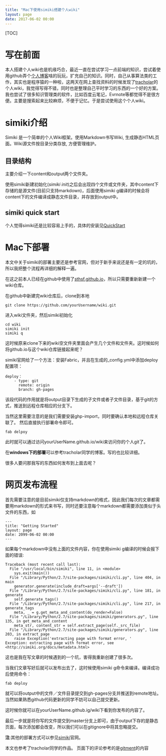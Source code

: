 ```yaml
---
title: "Mac下使用simiki搭建个人wiki"
layout: page
date: 2017-06-02 00:00
---
```

[TOC]

# 写在前面
本人搭建个人wiki也是机缘巧合，最近一直在尝试学习一点前端的知识，尝试着使用github弄个[个人博客](https://sthsf.github.io/)啥的玩玩，扩充自己的知识。同时，自己从事算法类的工作，其实也是程序猿的一种啦，这两天在网上查找资料的时候发现了[tracholar](https://tracholar.github.io/wiki/)的个人wiki，我觉得写得不错，同时也是整理自己平时学习的东西的一个好的方案。我也尝试了很多知识管理类的软件，比如百度云笔记，Evrnote等都觉得不是很方便。主要是搜索起来比较麻烦，不便于记忆。于是尝试使用这个个人wiki。

# simiki介绍
Simiki 是一个简单的个人Wiki框架。使用Markdown书写Wiki, 生成静态HTML页面。Wiki源文件按目录分类存放, 方便管理维护。


## 目录结构
主要介绍一下content和output两个文件夹。

使用simiki新建初始化(_simiki init_)之后会出现四个文件或文件夹，其中content下存储的是源文件(目前只支持markdown)，后面使用simiki g编译的时候会将content下的文件编译成静态文件目录，并存放到output中。

## simiki quick start
个人觉得simiki还是比较容易上手的，具体的安装见[QuickStart](http://simiki.org/quickstart.html)

# Mac下部署
本文中关于simiki的部署主要还是参考官网，但对于新手来说还是有一定的坑的，所以我把整个流程再详细的解释一遍。

在这之前本人已经在github中使用了[sthsf.github.io](sthsf.github.io)，所以只需要重新新建一个wiki仓库。

在github中新建完wiki仓库后，clone到本地

```
git clone https://github.com/yourUsername/wiki.git
```
进入wiki文件夹，然后simiki初始化

```
cd wiki
simiki init
simiki q
```
这时候原来clone下来的wiki空文件夹里面会产生几个文件和文件夹。这时候如何将github.io与这个wiki仓库链接起来呢？

simiki官网给了一个方法：安装Fabric，并且在生成的_config.yml中添加deploy配置项：

```
deploy：
    - type: git
      remote: origin
      branch: gh-pages
```
该段代码的作用就是将output目录下生成的子文件或者子文件目录，基于git的方式，推送到远程仓库相应的分支下。

当然这里需要注意的是我们需要安装ghp-import，同时要确认本地和远程仓库关联了。
然后直接执行部署命令即可。

```
fab delpoy
```

此时就可以通过访问yourUserName.github.io/wiki来访问你的个人git了。

在**windows下的部署**可以参考tracholar同学的博客。写的也比较详细。

很多人要问那我写的东西如何发布到上面去呢？
# 网页发布流程 #

首先需要注意的是目前simiki仅支持markdown的格式，因此我们每次的文章都需要用markdown的形式来书写，同时还要注意每个markdown都需要添加类似于头文件的东西，如

```
---
title: "Getting Started"
layout: page
date: 2099-06-02 00:00
---

```
如果每个markdown中没有上面的文件内容，你在使用simiki g编译的时候会报下面的错误:

```
Traceback (most recent call last):
  File "/usr/local/bin/simiki", line 11, in <module>
    sys.exit(main())
  File "/Library/Python/2.7/site-packages/simiki/cli.py", line 404, in main
    generator.generate(include_draft=args['--draft'])
  File "/Library/Python/2.7/site-packages/simiki/cli.py", line 181, in generate
    self.generate_tags()
  File "/Library/Python/2.7/site-packages/simiki/cli.py", line 217, in generate_tags
    meta, _ = g.get_meta_and_content(do_render=False)
  File "/Library/Python/2.7/site-packages/simiki/generators.py", line 135, in get_meta_and_content
    meta_str, content_str = self.extract_page(self._src_file)
  File "/Library/Python/2.7/site-packages/simiki/generators.py", line 203, in extract_page
    raise Exception('extracting page with format error, '
Exception: extracting page with format error, see <http://simiki.org/docs/metadata.html>

```
这也是我在写文章的时候遇到的一个坑，害得我重新创建了很多次。

当我们文章写好后就可以发布出去了，这时候使用simiki g命令来编译。编译成功后使用命令：

```
fab deploy
```
就可以将output中的文件／文件目录提交到gh-pages分支并推送到remote地址。当然如果熟悉github代码更新的同学不妨可以自己提交更新。

这时候你就可以在yourUserName.github.ig/wiki下看到你发布的内容了。

最后一步就是将你写的文件提交到master分支上即可，由于output下存的是静态页面，每次添加都会改变，所以我们可以在gitignore中将其忽略提交。

**注**:其他的部署方式可以参见[simiki](http://simiki.org/zh-docs/deploy.html)官网。

本文也参考了tracholar同学的作品。
页面下的评论参考的是[gitment](https://imsun.net/posts/gitment-introduction/)的内容







